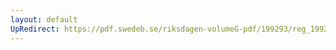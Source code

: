 ```yaml
---
layout: default
UpRedirect: https://pdf.swedeb.se/riksdagen-volumeG-pdf/199293/reg_199293_NU/reg_199293_NU_0012.pdf
---
```

